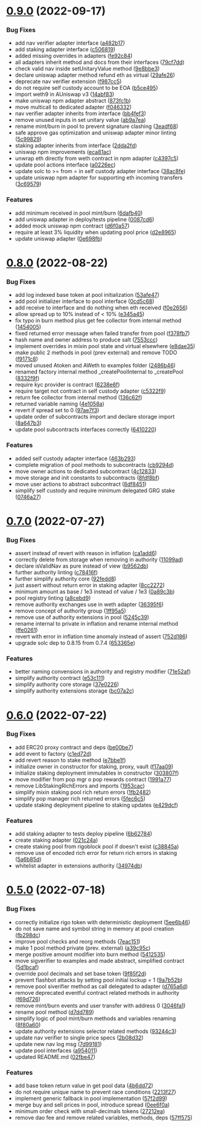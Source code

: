 # [0.9.0](https://github.com/rigoblock/v3-contracts/compare/v0.8.0...v0.9.0) (2022-09-17)


### Bug Fixes

* add nav verifier adapter interface ([a482b17](https://github.com/rigoblock/v3-contracts/commit/a482b17c7ae942006b38daa3da08ac0172a03f97))
* add staking adapter interface ([c506819](https://github.com/rigoblock/v3-contracts/commit/c506819839701a0ecd04e6def94596ad1f9db5d9))
* added missing overrides in adapters ([fe92c84](https://github.com/rigoblock/v3-contracts/commit/fe92c847fafec1a66a0695b294ca111706c40b58))
* all adapters inherit method and docs from their interfaces ([79cf7dd](https://github.com/rigoblock/v3-contracts/commit/79cf7dd8b747c9fb0a55738f5808bed9b3106b11))
* check valid nav inside setUnitaryValue method ([9e8bbe3](https://github.com/rigoblock/v3-contracts/commit/9e8bbe3ce8de68e786d3dc7fbbdc945bbfe62433))
* declare uniswap adapter method refund eth as virtual ([29afe26](https://github.com/rigoblock/v3-contracts/commit/29afe26eefdd3a05775f66f24ed17195f6061040))
* deprecate nav verifier extension ([f987cc5](https://github.com/rigoblock/v3-contracts/commit/f987cc5c652c66c7a59c5d8f271ea257e687151c))
* do not require self custody account to be EOA ([b5ce495](https://github.com/rigoblock/v3-contracts/commit/b5ce495d4b52120323ecc08e575e2acba3cca611))
* import weth9 in AUniswap v3 ([14abf83](https://github.com/rigoblock/v3-contracts/commit/14abf83a8729b48f030ddb2ba894e9d43e1435f6))
* make uniswap npm adapter abstract ([873fc1b](https://github.com/rigoblock/v3-contracts/commit/873fc1b2a42acdb7b41667b7addf5c467efc4b41))
* move multicall to dedicated adapter ([f046332](https://github.com/rigoblock/v3-contracts/commit/f046332ba71c3b43b74caf77bc40074c4eb41c16))
* nav verifier adapter inherits from interface ([bb4fef3](https://github.com/rigoblock/v3-contracts/commit/bb4fef3ba1d042b3d3631399c23076339edc9d94))
* remove unused inputs in set unitary value ([ab9a7ea](https://github.com/rigoblock/v3-contracts/commit/ab9a7eaf89befd80c50ad74d322348769127ebd0))
* rename mint/burn in pool to prevent signature clashing ([3eadf68](https://github.com/rigoblock/v3-contracts/commit/3eadf68b2660566efab8903c600ca550caad9fe9))
* safe approve gas optimization and uniswap adapter minor linting ([5c99829](https://github.com/rigoblock/v3-contracts/commit/5c99829d54545024f46b0a61f8301c80ab3e5307))
* staking adapter inherits from interface ([2dda2fd](https://github.com/rigoblock/v3-contracts/commit/2dda2fd4de384e0f317d3f1dc5af905cc5d974a2))
* uniswap npm improvements ([eca81ac](https://github.com/rigoblock/v3-contracts/commit/eca81acedaac50f09ccc9b7ea7c25d1c5aaa0c54))
* unwrap eth directly from weth contract in npm adapter ([c4397c5](https://github.com/rigoblock/v3-contracts/commit/c4397c543d93068fe747bd5b2452cde43b205c02))
* update pool actions interface ([a0226ec](https://github.com/rigoblock/v3-contracts/commit/a0226ecde4b72abcb8a121413e4fa80a4b84e74a))
* update solc to >= from = in self custody adapter interface ([38ac8fe](https://github.com/rigoblock/v3-contracts/commit/38ac8fe7dab6fe09989d76d68327c61d7e95c631))
* update uniswap npm adapter for supporting eth incoming transfers ([3c69579](https://github.com/rigoblock/v3-contracts/commit/3c695798c6ea8525e89ef22fcbf1d3b1a56d0cb9))


### Features

* add minimum received in pool mint/burn ([6dafb40](https://github.com/rigoblock/v3-contracts/commit/6dafb40329069b3d3e89bef269258c7fb991899a))
* add uniswap adapter in deploy/tests pipeline ([0087cd6](https://github.com/rigoblock/v3-contracts/commit/0087cd68f8b0aca04d0967ef49d188f57ac6b98f))
* added mock uniswap npm contract ([d6f0a57](https://github.com/rigoblock/v3-contracts/commit/d6f0a578e2351bea74ca6531e59f51e934342e68))
* require at least 3% liquidity when updating pool price ([d2e8965](https://github.com/rigoblock/v3-contracts/commit/d2e8965944d54af83caedc1e767a469a1d5c2734))
* update uniswap adapter ([0e698fb](https://github.com/rigoblock/v3-contracts/commit/0e698fb302d0bebd801a1a9594cc288bfa1e695b))



# [0.8.0](https://github.com/rigoblock/v3-contracts/compare/v0.7.0...v0.8.0) (2022-08-22)


### Bug Fixes

* add log indexed base token at pool initialization ([53afe47](https://github.com/rigoblock/v3-contracts/commit/53afe47b7d21f10cd8d92fe761d437d05dc38b5c))
* add pool initializer interface to pool interface ([0cd5c68](https://github.com/rigoblock/v3-contracts/commit/0cd5c68d2a83a910d2c11b3408c278a07d5dc133))
* add receive to interface and do nothing when eth received ([f0e2656](https://github.com/rigoblock/v3-contracts/commit/f0e26565ad5bd5c2203faf18b0e5dd5677cf1849))
* allow spread up to 10% instead of < 10% ([e345a45](https://github.com/rigoblock/v3-contracts/commit/e345a45121ef9763dd481e845212ee49d4063b52))
* fix typo in burn method plus get fee collector from internal method ([1454005](https://github.com/rigoblock/v3-contracts/commit/14540052e17c2dc2b57db6b937e3fa5cc006fd88))
* fixed returned error message when failed transfer from pool ([f378fb7](https://github.com/rigoblock/v3-contracts/commit/f378fb76df8f176a9119f3433a5563e3a0c4d880))
* hash name and owner address to produce salt ([7553ccc](https://github.com/rigoblock/v3-contracts/commit/7553cccbde8b7814a5907d2697d91f0322e7dc7d))
* implement overrides in mixin pool state and virtual elsewhere ([e8dae35](https://github.com/rigoblock/v3-contracts/commit/e8dae35ab4c303df236f5845de607b9c157139e3))
* make public 2 methods in pool (prev external) and remove TODO ([f9171c8](https://github.com/rigoblock/v3-contracts/commit/f9171c8d63145398671c46db6d912d3c2df3b1e6))
* moved unused Atoken and AWeth to examples folder ([2486b46](https://github.com/rigoblock/v3-contracts/commit/2486b46a7e0de50b0bfe52e8b1dc5a010954d3b0))
* renamed factory internal method _createPoolInternal to _createPool ([8332f9f](https://github.com/rigoblock/v3-contracts/commit/8332f9f5aade330e0be5e1030a7f6bf369cf4d56))
* require kyc provider is contract ([6238e6f](https://github.com/rigoblock/v3-contracts/commit/6238e6f7eb771ca8879f30b7ef41ca0f252c4e4d))
* require target not contract in self custody adapter ([c5322f9](https://github.com/rigoblock/v3-contracts/commit/c5322f9c49143f7bdcaebcb0d20c3cadb3706429))
* return fee collector from internal method ([136c62f](https://github.com/rigoblock/v3-contracts/commit/136c62f1819fe6dba4981ecf792abd47f5c0b1d0))
* returned variable naming ([4e1058a](https://github.com/rigoblock/v3-contracts/commit/4e1058ad5bc46750a82ff7116208cb8162e31c9f))
* revert if spread set to 0 ([97ae7f3](https://github.com/rigoblock/v3-contracts/commit/97ae7f3d19e538f788002a6cde64d7949e7c3e59))
* update order of subcontracts import and declare storage import ([8a647b3](https://github.com/rigoblock/v3-contracts/commit/8a647b3430cddbdde9c48b8e647f5f5d1a113617))
* update pool subcontracts interfaces correctly ([6410220](https://github.com/rigoblock/v3-contracts/commit/6410220ddad288851289fe693ab72ef96347e438))


### Features

* added self custody adapter interface ([463b293](https://github.com/rigoblock/v3-contracts/commit/463b29339487320e2cd8969c469ce9dc5096009f))
* complete migration of pool methods to subcontracts ([cb9294d](https://github.com/rigoblock/v3-contracts/commit/cb9294d0ee957c244d04437d0edd32c84fce6fcb))
* move owner actions to dedicated subcontract ([4c12833](https://github.com/rigoblock/v3-contracts/commit/4c12833a6d6af318d155ccafbe728a9277d3bc0a))
* move storage and init constants to subcontracts ([8fdf8bf](https://github.com/rigoblock/v3-contracts/commit/8fdf8bfd7f4f749b9adac6050ff2eb4ceedd798e))
* move user actions to abstract subcontract ([8df8451](https://github.com/rigoblock/v3-contracts/commit/8df845111a07e85721de5b3e7f1de36b776d8c76))
* simplify self custody and require minimum delegated GRG stake ([0746a27](https://github.com/rigoblock/v3-contracts/commit/0746a27dc1f7ea676356e87347d1f4e782995c3d))



# [0.7.0](https://github.com/rigoblock/v3-contracts/compare/v0.6.0...v0.7.0) (2022-07-27)


### Bug Fixes

* assert instead of revert with reason in inflation ([ca1add6](https://github.com/rigoblock/v3-contracts/commit/ca1add6419cecbaf9184a61a9063849c6dd355de))
* correctly delete from storage when removing in authority ([11099ad](https://github.com/rigoblock/v3-contracts/commit/11099ad0bafea6892d37a3753424283b71090dda))
* declare isValidNav as pure instead of view ([b9562db](https://github.com/rigoblock/v3-contracts/commit/b9562dbba7886b5dff148d7de3e2f74d9f5a9144))
* further authority linting ([c78416f](https://github.com/rigoblock/v3-contracts/commit/c78416ff9fefcd7625fa75727be716b053b53e49))
* further simplify authority core ([92fedd8](https://github.com/rigoblock/v3-contracts/commit/92fedd8f670523c1c056faca291343bb5e2a1c06))
* just assert without return error in staking adapter ([8cc2272](https://github.com/rigoblock/v3-contracts/commit/8cc22724f36be68b2d6a50c65ea274bfb643d666))
* minimum amount as base / 1e3 instead of value / 1e3 ([0a89c3b](https://github.com/rigoblock/v3-contracts/commit/0a89c3ba755590e31e74ac5a0c0bfb977c4dc127))
* pool registry linting ([a8cebd9](https://github.com/rigoblock/v3-contracts/commit/a8cebd990979664a6bee525cc630830af6c7bbc7))
* remove authority exchanges use in weth adapter  ([36395f6](https://github.com/rigoblock/v3-contracts/commit/36395f68079403cd61fc1ab77804e027b02ed1d9))
* remove concept of authority group ([1ff95a5](https://github.com/rigoblock/v3-contracts/commit/1ff95a543fd3fd3c7d4cc79eb14d2c07d3a75e0d))
* remove use of authority extensions in pool ([5245c39](https://github.com/rigoblock/v3-contracts/commit/5245c3930d0f6b62f42c3fd2609e4fd68c27f041))
* rename internal to private in inflation and rename internal method ([ffe0261](https://github.com/rigoblock/v3-contracts/commit/ffe026192a289ca9d22b63cafc387ec3f96407fa))
* revert with error in inflation time anomaly instead of assert ([752d186](https://github.com/rigoblock/v3-contracts/commit/752d186cacd266622416504a63bee477b32acc0a))
* upgrade solc  dep to 0.8.15 from 0.7.4 ([653365e](https://github.com/rigoblock/v3-contracts/commit/653365e69d712a3b895a218f8a7377cb9924973b))


### Features

* better naming convensions in authority and registry modifier ([71e52af](https://github.com/rigoblock/v3-contracts/commit/71e52af937840eeda61d0e475d41e67c605d5874))
* simplify authority contract ([e53c111](https://github.com/rigoblock/v3-contracts/commit/e53c111f2b9fe43ae53b991b6e6a49b23f181b74))
* simplify authority core storage ([37e0226](https://github.com/rigoblock/v3-contracts/commit/37e022642dcdfedeb696eb550c2dd4cf72f1591f))
* simplify authority extensions storage ([bc07a2c](https://github.com/rigoblock/v3-contracts/commit/bc07a2c58953089f6137a6a7de5879654b72eab5))



# [0.6.0](https://github.com/rigoblock/v3-contracts/compare/v0.5.0...v0.6.0) (2022-07-22)


### Bug Fixes

* add ERC20 proxy contract and deps ([be00be7](https://github.com/rigoblock/v3-contracts/commit/be00be709b2dd93193801ac2e9105e2d83c79205))
* add event to factory ([c1ed72d](https://github.com/rigoblock/v3-contracts/commit/c1ed72dae136bf29dbf0bb56c0b212232d71ddab))
* add revert reason to stake method ([e7bbe1f](https://github.com/rigoblock/v3-contracts/commit/e7bbe1f4420e898b7921e3345d4f3ebebeb26b3f))
* initialize owner in constructor for staking, proxy, vault ([f17aa09](https://github.com/rigoblock/v3-contracts/commit/f17aa09f2cf7af0e13cf23b9b975e7ebd1adf78f))
* initialize staking deployment immutables in constructor ([303807f](https://github.com/rigoblock/v3-contracts/commit/303807f487b8b0b57707b17d12274fc8d9be768e))
* move modifier from pop mgr o pop rewards contract ([1991a77](https://github.com/rigoblock/v3-contracts/commit/1991a773df607c2e7cef8fd970c3e09857bd039d))
* remove LibStakingRichErrors and imports ([1953cac](https://github.com/rigoblock/v3-contracts/commit/1953cac3bd4cf597e351ab9fb28306f4d2112cd6))
* simplify mixin staking pool rich return errors ([1fb2482](https://github.com/rigoblock/v3-contracts/commit/1fb2482c0c2f1e6109e378862850c42980ed4f1a))
* simplify pop manager rich returned errors ([5fec6c5](https://github.com/rigoblock/v3-contracts/commit/5fec6c5070d12fea5659f4eb11433e015e5d1715))
* update staking deployment pipeline to staking updates ([e429dcf](https://github.com/rigoblock/v3-contracts/commit/e429dcfede0920d5e524f34762b81b8404d14403))


### Features

* add staking adapter to tests deploy pipeline ([6b62784](https://github.com/rigoblock/v3-contracts/commit/6b62784e115f4cbf6a399ccb7e2e2b79b77246e2))
* create staking adapter ([021c24a](https://github.com/rigoblock/v3-contracts/commit/021c24aabfabfa2b016cc83982b410db9a8aa561))
* create staking pool from rigoblock pool if doesn't exist ([c38845a](https://github.com/rigoblock/v3-contracts/commit/c38845a68d0ecb363266ea2b70e7a3d3688bf8cb))
* remove use of encoded rich error for return rich errors in staking ([5a6b85d](https://github.com/rigoblock/v3-contracts/commit/5a6b85db370fdb2afa93e4c008006d9a9bd1ea82))
* whitelist adapter in extensions authority ([34974db](https://github.com/rigoblock/v3-contracts/commit/34974db6038ecd406caccef35cf2f9f63784b3ce))



# [0.5.0](https://github.com/rigoblock/v3-contracts/compare/v0.4.0...v0.5.0) (2022-07-18)


### Bug Fixes

* correctly initialize rigo token with deterministic deployment ([5ee6b46](https://github.com/rigoblock/v3-contracts/commit/5ee6b463374094ad05c485d4db20c1ab7e12373e))
* do not save name and symbol string in memory at pool creation ([fb298dc](https://github.com/rigoblock/v3-contracts/commit/fb298dc104097cd38a518467c8b5fbb7078eddc5))
* improve pool checks and reorg methods ([7eac151](https://github.com/rigoblock/v3-contracts/commit/7eac151cfc3be8e08d5c80ec1bcfc56d653968ef))
* make 1 pool method private (prev. external) ([a39c95c](https://github.com/rigoblock/v3-contracts/commit/a39c95c1964954e5c8aa77bb6beecf44584759d5))
* merge positive amount modifier into burn method ([5412535](https://github.com/rigoblock/v3-contracts/commit/5412535b97dc462c1cafe8fca3980410909abbc3))
* move sigverifier to examples and made abstract, simplified contract ([5d1bcaf](https://github.com/rigoblock/v3-contracts/commit/5d1bcaf9573a32665780ecd84e43bf0760a9e81c))
* override pool decimals and set base token ([9f85f2d](https://github.com/rigoblock/v3-contracts/commit/9f85f2d7395a97ed74a9b27f0580502385beb952))
* prevent flashbot attacks by setting pool initial lockup = 1 ([9a7b52b](https://github.com/rigoblock/v3-contracts/commit/9a7b52bebee864c086b9162447f80216aa186477))
* remove  pool siverifier method as call delegated to adapter ([d765a6d](https://github.com/rigoblock/v3-contracts/commit/d765a6d480c50fb6a802ba4d0c21508c27e1bda8))
* remove deprecated eventful contract related methods in authority ([f69d726](https://github.com/rigoblock/v3-contracts/commit/f69d7262088e07243ec93d55e8d5e674176d0d7b))
* remove mint/burn events and user transfer with address 0 ([3046fa1](https://github.com/rigoblock/v3-contracts/commit/3046fa1aba0e70a719e9c1c6e414a951a71781bb))
* rename pool method ([d7dd789](https://github.com/rigoblock/v3-contracts/commit/d7dd789d1043545ee49cfbc3fd5cb4637584e99e))
* simplify logic of pool mint/burn methods and variables renaming ([8f80a60](https://github.com/rigoblock/v3-contracts/commit/8f80a605a4d4fef2a9c39021252e5d082942a6e9))
* update authority extensions selector related methods ([93244c3](https://github.com/rigoblock/v3-contracts/commit/93244c3ae86956d0be81f86eaf5ec9e0d197ca0b))
* update nav verifier to single price specs ([2b08d32](https://github.com/rigoblock/v3-contracts/commit/2b08d32058852069e8fc27c6d6ee18634623f895))
* update new nav log msg ([7d99181](https://github.com/rigoblock/v3-contracts/commit/7d991814bd748ec243acb83d1b92d76f9398bc74))
* update pool interfaces ([a954011](https://github.com/rigoblock/v3-contracts/commit/a954011ab0353faaa722affd08813b6a52b8210d))
* updated README.md ([02fbe47](https://github.com/rigoblock/v3-contracts/commit/02fbe47cd9757b8c3b7b0f4cb156382f9932c04b))


### Features

* add base token return value in get pool data ([4b6dd72](https://github.com/rigoblock/v3-contracts/commit/4b6dd72889f5556e0b86f33d7eed6fe06674bee8))
* do not require unique name to prevent race conditions ([2213f27](https://github.com/rigoblock/v3-contracts/commit/2213f27fb792cf01aaa5b31c705e79dc38506c04))
* implement generic fallback in pool implementation ([57f2d99](https://github.com/rigoblock/v3-contracts/commit/57f2d99bcdc11aeec94e41ae1ed3dc9ef60ed86e))
* merge buy and sell prices in pool, introduce spread ([0ee6f0a](https://github.com/rigoblock/v3-contracts/commit/0ee6f0a1f8cc853f04f4574c08e497c1ea9fe828))
* minimum order check with small-decimals tokens ([27212ea](https://github.com/rigoblock/v3-contracts/commit/27212ea5dd8d1e0104f57ddd614728874d72c0ef))
* remove dao fee and remove related variables, methods, deps ([57ff575](https://github.com/rigoblock/v3-contracts/commit/57ff5759bf2140678c8bfdc46f5a5fb7110baa02))



